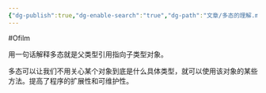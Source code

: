 ```yaml
---
{"dg-publish":true,"dg-enable-search":"true","dg-path":"文章/多态的理解.md","permalink":"/文章/多态的理解/","dgEnableSearch":"true","dgPassFrontmatter":true,"created":"2022-08-02T23:10:27.000+08:00","updated":"2023-11-14T13:47:53.000+08:00"}
---
```


#Ofilm 

用一句话解释多态就是父类型引用指向子类型对象。

多态可以让我们不用关心某个对象到底是什么具体类型，就可以使用该对象的某些方法。提高了程序的扩展性和可维护性。